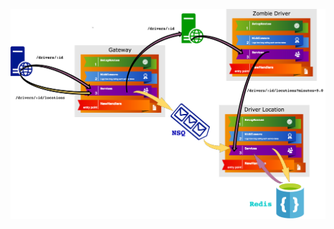 <p align="center">
  <img src="/img/routes.png" width="1000" style="max-width:100%;">
</p>
<p align="center">

